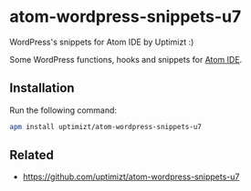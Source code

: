 # atom-wordpress-snippets-u7
WordPress's snippets for Atom IDE by Uptimizt :)

Some WordPress functions, hooks and snippets for [Atom IDE](https://atom.io/).


## Installation

Run the following command:

```sh
apm install uptimizt/atom-wordpress-snippets-u7
```

## Related

* https://github.com/uptimizt/atom-wordpress-snippets-u7
